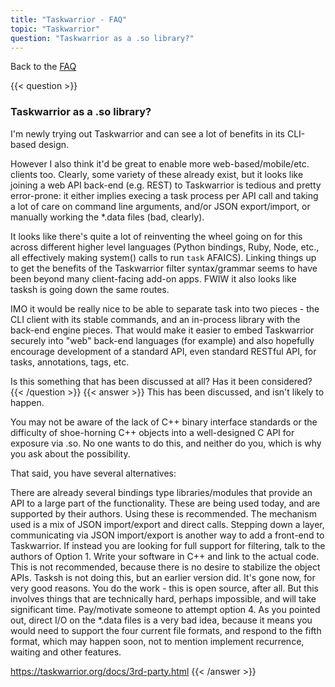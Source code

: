 ```yaml
---
title: "Taskwarrior - FAQ"
topic: "Taskwarrior"
question: "Taskwarrior as a .so library?"
---
```


Back to the [FAQ](/support/faq)

{{< question >}}
### Taskwarrior as a .so library?

I'm newly trying out Taskwarrior and can see a lot of benefits in its CLI-based design.

However I also think it'd be great to enable more web-based/mobile/etc. clients too.
Clearly, some variety of these already exist, but it looks like joining a web API back-end (e.g. REST) to Taskwarrior is tedious and pretty error-prone: it either implies execing a task process per API call and taking a lot of care on command line arguments, and/or JSON export/import, or manually working the *.data files (bad, clearly).

It looks like there's quite a lot of reinventing the wheel going on for this across different higher level languages (Python bindings, Ruby, Node, etc., all effectively making system() calls to run `task` AFAICS).
Linking things up to get the benefits of the Taskwarrior filter syntax/grammar seems to have been beyond many client-facing add-on apps.
FWIW it also looks like tasksh is going down the same routes.

IMO it would be really nice to be able to separate task into two pieces - the CLI client with its stable commands, and an in-process library with the back-end engine pieces.
That would make it easier to embed Taskwarrior securely into "web" back-end languages (for example) and also hopefully encourage development of a standard API, even standard RESTful API, for tasks, annotations, tags, etc.

Is this something that has been discussed at all? Has it been considered?
{{< /question >}}
{{< answer >}}
This has been discussed, and isn't likely to happen.

You may not be aware of the lack of C++ binary interface standards or the difficulty of shoe-horning C++ objects into a well-designed C API for exposure via .so.
No one wants to do this, and neither do you, which is why you ask about the possibility.

That said, you have several alternatives:

There are already several bindings type libraries/modules that provide an API to a large part of the functionality.
These are being used today, and are supported by their authors. Using these is recommended. The mechanism used is a mix of JSON import/export and direct calls.
Stepping down a layer, communicating via JSON import/export is another way to add a front-end to Taskwarrior. If instead you are looking for full support for filtering, talk to the authors of Option 1.
Write your software in C++ and link to the actual code.
This is not recommended, because there is no desire to stabilize the object APIs. Tasksh is not doing this, but an earlier version did.
It's gone now, for very good reasons.
You do the work - this is open source, after all. But this involves things that are technically hard, perhaps impossible, and will take significant time.
Pay/motivate someone to attempt option 4.
As you pointed out, direct I/O on the *.data files is a very bad idea, because it means you would need to support the four current file formats, and respond to the fifth format, which may happen soon, not to mention implement recurrence, waiting and other features.

https://taskwarrior.org/docs/3rd-party.html
{{< /answer >}}
